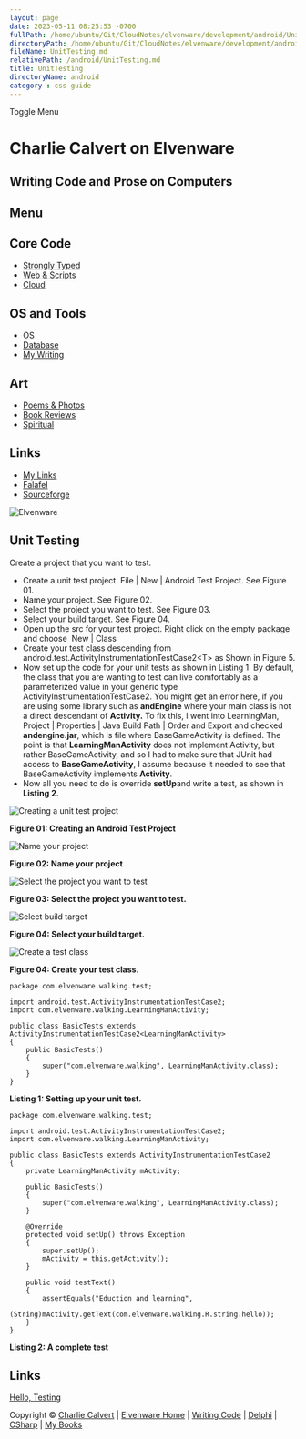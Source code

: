 ```yaml
---
layout: page
date: 2023-05-11 08:25:53 -0700
fullPath: /home/ubuntu/Git/CloudNotes/elvenware/development/android/UnitTesting.md
directoryPath: /home/ubuntu/Git/CloudNotes/elvenware/development/android
fileName: UnitTesting.md
relativePath: /android/UnitTesting.md
title: UnitTesting
directoryName: android
category : css-guide
---
```


Toggle Menu

Charlie Calvert on Elvenware
============================

Writing Code and Prose on Computers
-----------------------------------

Menu
----

Core Code
---------

-   [Strongly Typed](../index.html)
-   [Web & Scripts](../web/index.html)
-   [Cloud](../cloud/index.shtml)

OS and Tools
------------

-   [OS](../../os/index.html)
-   [Database](../database/index.html)
-   [My Writing](../../books/index.html)

Art
---

-   [Poems & Photos](../../Art/index.html)
-   [Book Reviews](../../books/reading/index.html)
-   [Spiritual](../../spirit/index.html)

Links
-----

-   [My Links](../../links.html)
-   [Falafel](http://www.falafel.com/)
-   [Sourceforge](http://sourceforge.net/projects/elvenware/)

![Elvenware](../../images/elvenwarelogo.png)

Unit Testing
------------

Create a project that you want to test.

-   Create a unit test project. File | New | Android Test Project. See
    Figure 01.
-   Name your project. See Figure 02.
-   Select the project you want to test. See Figure 03.
-   Select your build target. See Figure 04.
-   Open up the src for your test project. Right click on the empty
    package and choose  New | Class
-   Create your test class descending from
    android.test.ActivityInstrumentationTestCase2\<T\> as Shown in
    Figure 5.
-   Now set up the code for your unit tests as shown in Listing 1. By
    default, the class that you are wanting to test can live comfortably
    as a parameterized value in your generic type
    ActivityInstrumentationTestCase2. You might get an error here, if
    you are using some library such as **andEngine** where your main
    class is not a direct descendant of **Activity.** To fix this, I
    went into LearningMan, Project | Properties | Java Build Path |
    Order and Export and checked **andengine.jar**, which is file where
    BaseGameActivity is defined. The point is that
    **LearningManActivity** does not implement Activity, but rather
    BaseGameActivity, and so I had to make sure that JUnit had access to
    **BaseGameActivity**, I assume because it needed to see that
    BaseGameActivity implements **Activity**.
-   Now all you need to do is override **setUp**and write a test, as
    shown in **Listing 2.**

![Creating a unit test project](images/UnitTest01-CreateProject.png)

**Figure 01: Creating an Android Test Project**

![Name your project](images/UnitTest02-NameProject.png)

**Figure 02: Name your project**

![Select the project you want to
test](images/UnitTest03-SelectProjectToTest.png)

**Figure 03: Select the project you want to test.**

![Select build target](images/UnitTest04-SelectBuildTarget.png)

**Figure 04: Select your build target.**

![Create a test class](images/UnitTest05-CreateTestClass.png)

**Figure 04: Create your test class.**

~~~~ {.code}
package com.elvenware.walking.test;

import android.test.ActivityInstrumentationTestCase2;
import com.elvenware.walking.LearningManActivity;

public class BasicTests extends ActivityInstrumentationTestCase2<LearningManActivity>
{
    public BasicTests()
    {
        super("com.elvenware.walking", LearningManActivity.class);
    }
}
~~~~

**Listing 1: Setting up your unit test.**

~~~~ {.code}
package com.elvenware.walking.test;

import android.test.ActivityInstrumentationTestCase2;
import com.elvenware.walking.LearningManActivity;

public class BasicTests extends ActivityInstrumentationTestCase2
{
    private LearningManActivity mActivity;

    public BasicTests()
    {
        super("com.elvenware.walking", LearningManActivity.class);
    }

    @Override
    protected void setUp() throws Exception 
    {
        super.setUp();
        mActivity = this.getActivity();
    }

    public void testText() 
    {
        assertEquals("Eduction and learning",
            (String)mActivity.getText(com.elvenware.walking.R.string.hello));
    }
}
~~~~

**Listing 2: A complete test**

Links
-----

[Hello,
Testing](http://developer.android.com/resources/tutorials/testing/helloandroid_test.html)

Copyright © [Charlie Calvert](../../index.html) | [Elvenware
Home](../../index.html) | [Writing Code](../index.html) |
[Delphi](../delphi/index.html) | [CSharp](../csharp/index.html) | [My
Books](../../books/index.html)
